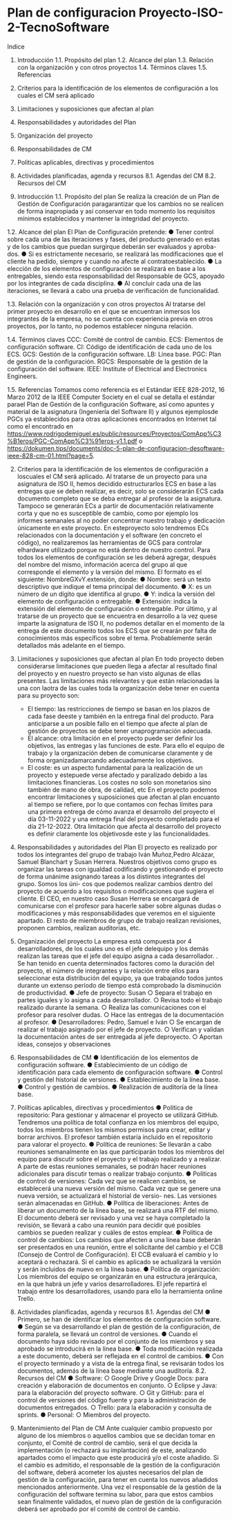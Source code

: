 # Plan de configuracion Proyecto-ISO-2-TecnoSoftware

Indice
1. Introducción
  1.1. Propósito del plan
  1.2. Alcance del plan 
  1.3. Relación con la organización y con otros proyectos
  1.4. Términos claves
  1.5. Referencias
2. Criterios para la identificación de los elementos de configuración a los cuales el CM
será aplicado
3. Limitaciones y suposiciones que afectan al plan
4. Responsabilidades y autoridades del Plan
5. Organización del proyecto
6. Responsabilidades de CM 
7. Políticas aplicables, directivas y procedimientos
8. Actividades planificadas, agenda y recursos
  8.1. Agendas del CM 
  8.2. Recursos del CM 


1. Introducción
  1.1. Propósito del plan
  Se realiza la creación de un Plan de Gestión de Configuración paragarantizar que los cambios no se realicen de forma inapropiada y así
  conservar en todo momento los requisitos mínimos establecidos y mantener la integridad del proyecto.
  
  1.2. Alcance del plan
  El Plan de Configuración pretende:
    ● Tener control sobre cada una de las iteraciones y fases, del  producto generado en estas y de los cambios que puedan surgirque deberán ser evaluados y aproba-
       dos.
    ● Si es estrictamente necesario, se realizará las modificaciones  que el cliente ha pedido, siempre y cuando no afecte al contratoestablecido.
    ● La elección de los elementos de configuración se realizará en base a los entregables, siendo esta responsabilidad del Responsable de GCS, apoyado por los 
      integrantes de cada disciplina. 
    ● Al concluir cada una de las iteraciones, se llevará a cabo una prueba de verificación de funcionalidad.
    
  1.3. Relación con la organización y con otros proyectos
  Al tratarse del primer proyecto en desarrollo en el que se encuentran inmersos los integrantes de la empresa, no se cuenta con experiencia
  previa en otros proyectos, por lo tanto, no podemos establecer ninguna relación.
  
  1.4. Términos claves
    CCC: Comité de control de cambio.
    ECS: Elementos de configuración software.
    CI: Código de identificación de cada uno de los ECS.
    GCS: Gestión de la configuración software.
    LB: Línea base.
    PGC: Plan de gestión de la configuración.
    RGCS: Responsable de la gestión de la configuración del software.
    IEEE: Institute of Electrical and Electronics Engineers.
  
  1.5. Referencias
  Tomamos como referencia es el Estándar IEEE 828-2012, 16 Marzo 2012 de la IEEE Computer Society en el cual se detalla el estándar parael Plan de Gestión de la
  configuración Software, así como apuntes y material de la asignatura (Ingeniería del Software II) y algunos ejemplosde PGCs ya establecidos para otras aplicaciones 
  encontrados en Internet tal como el encontrado en https://www.rodrigodemiguel.es/public/resources/Proyectos/ComApp%C3%B1eros/PGC-ComApp%C3%91eros-v1.1.pdf o
  https://dokumen.tips/documents/doc-5-plan-de-configuracion-desoftware-ieee-828-cm-01.html?page=5.
  
2. Criterios para la identificación de los elementos de configuración a loscuales el CM será aplicado.
  Al tratarse de un proyecto para una asignatura de ISO II, hemos decidido estructurarlos ECS en base a las entregas que se deben realizar, es decir, solo se 
  considerarán ECS cada documento completo que se deba entregar al profesor de la asignatura.
  Tampoco se generarán ECs a partir de documentación relativamente corta y que no es susceptible de cambio, como por ejemplo los informes semanales al no poder
  concentrar nuestro trabajo y dedicación únicamente en este proyecto. En esteproyecto solo tendremos ECs relacionados con la documentación y el software (en
  concreto el código), no realizaremos las herramientas de GCS para controlar elhardware utilizado porque no está dentro de nuestro control.
  Para todos los elementos de configuración se les deberá agregar, después del nombre del mismo, información acerca del grupo al que corresponde el elemento y la
  versión del mismo. El formato es el siguiente:
  NombreGXvY.extensión, donde:
    ● Nombre: será un texto descriptivo que indique el tema principal del documento.
    ● X: es un número de un dígito que identifica al grupo.
    ● Y: indica la versión del elemento de configuración o entregable.
    ● Extensión: indica la extensión del elemento de configuración o entregable.
  Por último, y al tratarse de un proyecto que se encuentra en desarrollo a la vez quese imparte la asignatura de ISO II, no podemos detallar en el momento de la
  entrega de este documento todos los ECS que se crearán por falta de conocimientos más específicos sobre el tema. Probablemente serán detallados más adelante en 
  el tiempo.
 
3. Limitaciones y suposiciones que afectan al plan
  En todo proyecto deben considerarse limitaciones que pueden llega a afectar al resultado final del proyecto y en nuestro proyecto se han visto algunas de ellas
  presentes. 
  Las limitaciones más relevantes y que están relacionadas la una con laotra de las cuales toda la organización debe tener en cuenta para su proyecto son:
    - El tiempo: las restricciones de tiempo se basan en los plazos de cada fase deeste y también en la entrega final del producto. Para anticiparse a un posible
      fallo en el tiempo que afecte al plan de gestión de proyectos se debe tener unaprogramación adecuada.
    - El alcance: otra limitación en el proyecto puede ser definir los objetivos, las entregas y las funciones de este. Para ello el equipo de trabajo y la
      organización deben de comunicarse claramente y de forma organizadamarcando adecuadamente los objetivos.
    - El coste: es un aspecto fundamental para la realización de un proyecto y estepuede verse afectado y paralizado debido a las limitaciones financieras. Los
      costes no solo son monetarios sino también de mano de obra, de calidad, etc
  En el proyecto podemos encontrar limitaciones y suposiciones que afectan al plan encuanto al tiempo se refiere, por lo que contamos con fechas límites para una 
  primera entrega de cómo avanza el desarrollo del proyecto el día 03-11-2022 y una entrega final del proyecto completado para el día 21-12-2022.
  Otra limitación que afecta al desarrollo del proyecto es definir claramente los objetivosde este y las funcionalidades. 
  
4. Responsabilidades y autoridades del Plan
  El proyecto es realizado por todos los integrantes del grupo de trabajo Iván Muñoz,Pedro Alcázar, Samuel Blanchart y Susan Herrera. Nuestros objetivos como grupo
  es organizar las tareas con igualdad codificando y gestionando el proyecto de forma unánime asignando tareas a los distintos integrantes del grupo. Somos los úni-
  cos que podemos realizar cambios dentro del proyecto de acuerdo a los requisitos o modificaciones que sugiera el cliente.
  El CEO, en nuestro caso Susan Herrera se encargará de comunicarse con el profesor para hacerle saber sobre algunas dudas o modificaciones y más responsabilidades
  que veremos en el siguiente apartado.
  El resto de miembros de grupo de trabajo realizan revisiones, proponen cambios, realizan auditorías, etc. 
  
5. Organización del proyecto
  La empresa está compuesta por 4 desarrolladores, de los cuales uno es el jefe delequipo y los demás realizan las tareas que el jefe del equipo asigna a cada
  desarrollador. .
  Se han tenido en cuenta determinados factores como la duración del proyecto, el número de integrantes y la relación entre ellos para seleccionar esta distribución del
  equipo, ya que trabajando todos juntos durante un extenso período de tiempo está comprobado la disminución de productividad.
  ● Jefe de proyecto: Susan
    ○ Separa el trabajo en partes iguales y lo asigna a cada desarrollador.
    ○ Revisa todo el trabajo realizado durante la semana.
    ○ Realiza las comunicaciones con el profesor para resolver dudas.
    ○ Hace las entregas de la documentación al profesor.
  ● Desarrolladores: Pedro, Samuel e Iván
    ○ Se encargan de realizar el trabajo asignado por el jefe de proyecto.
    ○ Verifican y validan la documentación antes de ser entregada al jefe deproyecto.
    ○ Aportan ideas, consejos y observaciones
    
6. Responsabilidades de CM
    ● Identificación de los elementos de configuración software.
    ● Establecimiento de un código de identificación para cada elemento de configuración software.
    ● Control y gestión del historial de versiones.
    ● Establecimiento de la línea base.
    ● Control y gestión de cambios.
    ● Realización de auditoría de la línea base.
    
7. Políticas aplicables, directivas y procedimientos
  ● Política de repositorio:
      Para gestionar y almacenar el proyecto se utilizará GitHub. Tendremos una política de total confianza en los miembros del equipo, todos los 
      miembros tienen los mismos permisos para crear, editar y borrar archivos. El profesor también estaría incluido en el repositorio para valorar el proyecto.
  ● Política de reuniones:
      Se llevarán a cabo reuniones semanalmente en las que participarán todos los miembros del equipo para discutir sobre el proyecto y el trabajo realizado y
      a realizar. A parte de estas reuniones semanales, se podrán hacer reuniones adicionales para discutir temas o realizar trabajo conjunto.
  ● Políticas de control de versiones:
      Cada vez que se realicen cambios, se establecerá una nueva versión del mismo. Cada vez que se genere una nueva versión, se actualizará el historial de versio-
      nes. Las versiones serán almacenadas en GitHub.
  ● Política de liberaciones:
      Antes de liberar un documento de la línea base, se realizará una RTF del mismo. El documento deberá ser revisado y una vez se haya completado la revisión,
      se llevará a cabo una reunión para decidir qué posibles cambios se pueden realizar y cuáles de estos emplear.
  ● Política de control de cambios:
      Los cambios que afecten a una línea base deberán ser presentados en una reunión, entre el solicitante del cambio y el CCB (Consejo de Control de Configuración). 
      El CCB evaluará el cambio y lo aceptará o rechazará. Si el cambio es aplicado se actualizará la versión y serán incluidos de nuevo en la línea base.
  ● Política de organización:
      Los miembros del equipo se organizarán en una estructura jerárquica, en la que habrá un jefe y varios desarrolladores. El jefe repartirá el trabajo entre
      los desarrolladores, usando para ello la herramienta online Trello.
      
8. Actividades planificadas, agenda y recursos
  8.1. Agendas del CM
    ● Primero, se han de identificar los elementos de configuración software.
    ● Según se va desarrollando el plan de gestión de la configuración, de forma paralela, se llevará un control de versiones.
    ● Cuando el documento haya sido revisado por el conjunto de los miembros y sea aprobado se introducirá en la línea base.
    ● Toda modificación realizada a este documento, deberá ser reflejada en el control de cambios.
    ● Con el proyecto terminado y a vista de la entrega final, se revisarán todos los documentos, además de la línea base mediante una auditoría.
  8.2. Recursos del CM
    ● Software:
      ○ Google Drive y Google Docs: para creación y elaboración de documentos en conjunto.
      ○ Eclipse y Java: para la elaboración del proyecto software.
      ○ Git y GitHub: para el control de versiones del código fuente y para la administración de documentos entregados.
      ○ Trello: para la elaboración y consulta de sprints.
    ● Personal:
      ○ Miembros del proyecto.
      
9. Mantenimiento del Plan de CM
  Ante cualquier cambio propuesto por alguno de los miembros o aquellos cambios que se decidan tomar en conjunto, el Comité de control de cambio, será el que decida
  la implementación (o rechazará su implantación) de este, analizando apartados como el impacto que este producirá y/o el coste añadido.
  Si el cambio es admitido, el responsable de la gestión de la configuración del software, deberá acometer los ajustes necesarios del plan de gestión de la 
  configuración, para tener en cuenta los nuevos añadidos mencionados anteriormente.
  Una vez el responsable de la gestión de la configuración del software termina su labor, para que estos cambios sean finalmente validados, el nuevo plan de gestión 
  de la configuración deberá ser aprobado por el comité de control de cambio.
